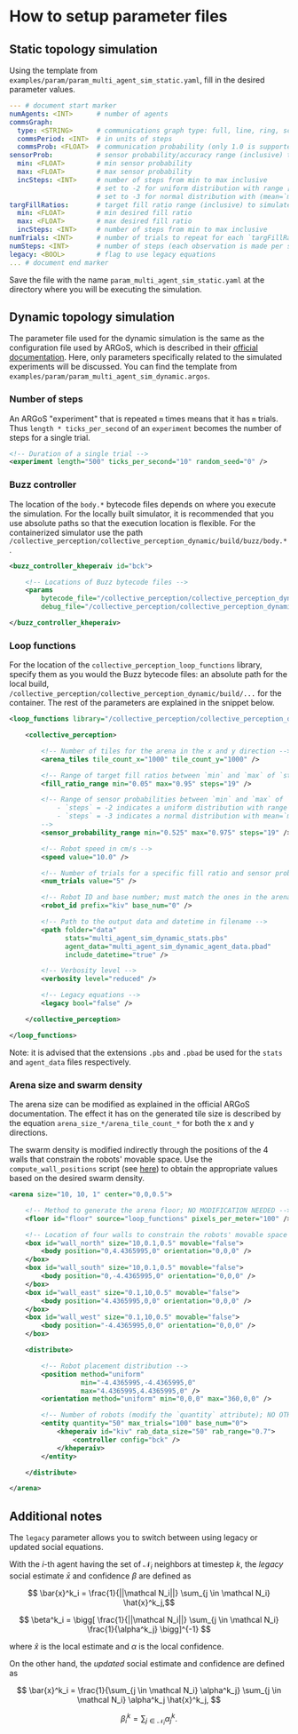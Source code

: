 # How to setup parameter files
## Static topology simulation
Using the template from `examples/param/param_multi_agent_sim_static.yaml`, fill in the desired parameter values.
```yaml
--- # document start marker
numAgents: <INT>      # number of agents
commsGraph:
  type: <STRING>      # communications graph type: full, line, ring, scale-free
  commsPeriod: <INT>  # in units of steps
  commsProb: <FLOAT>  # communication probability (only 1.0 is supported currently)
sensorProb:           # sensor probability/accuracy range (inclusive) to simulate
  min: <FLOAT>        # min sensor probability
  max: <FLOAT>        # max sensor probability
  incSteps: <INT>     # number of steps from min to max inclusive
                      # set to -2 for uniform distribution with range [`min`, `max`)
                      # set to -3 for normal distribution with (mean=`min`, variance=`max`)
targFillRatios:       # target fill ratio range (inclusive) to simulate
  min: <FLOAT>        # min desired fill ratio
  max: <FLOAT>        # max desired fill ratio
  incSteps: <INT>     # number of steps from min to max inclusive
numTrials: <INT>      # number of trials to repeat for each `targFillRatio` & `sensorProb` set
numSteps: <INT>       # number of steps (each observation is made per step)
legacy: <BOOL>        # flag to use legacy equations
... # document end marker
```
Save the file with the name `param_multi_agent_sim_static.yaml` at the directory where you will be executing the simulation.

## Dynamic topology simulation
The parameter file used for the dynamic simulation is the same as the configuration file used by ARGoS, which is described in their [official documentation](https://www.argos-sim.info/user_manual.php). Here, only parameters specifically related to the simulated experiments will be discussed. You can find the template from `examples/param/param_multi_agent_sim_dynamic.argos`.

### Number of steps
An ARGoS "experiment" that is repeated `m` times means that it has `m` trials. Thus `length * ticks_per_second` of an `experiment` becomes the number of steps for a single trial.
```xml
<!-- Duration of a single trial -->
<experiment length="500" ticks_per_second="10" random_seed="0" />
```

### Buzz controller
The location of the `body.*` bytecode files depends on where you execute the simulation. For the locally built simulator, it is recommended that you use absolute paths so that the execution location is flexible. For the containerized simulator use the path `/collective_perception/collective_perception_dynamic/build/buzz/body.*`.
```xml
<buzz_controller_kheperaiv id="bck">

    <!-- Locations of Buzz bytecode files -->
    <params
        bytecode_file="/collective_perception/collective_perception_dynamic/build/buzz/body.bo"
        debug_file="/collective_perception/collective_perception_dynamic/build/buzz/body.bdb" />

</buzz_controller_kheperaiv>
```

### Loop functions
For the location of the `collective_perception_loop_functions` library, specify them as you would the Buzz bytecode files: an absolute path for the local build, `/collective_perception/collective_perception_dynamic/build/...` for the container. The rest of the parameters are explained in the snippet below.
```xml
<loop_functions library="/collective_perception/collective_perception_dynamic/build/src/libcollective_perception_loop_functions" label="collective_perception_loop_functions">

    <collective_perception>

        <!-- Number of tiles for the arena in the x and y direction -->
        <arena_tiles tile_count_x="1000" tile_count_y="1000" />

        <!-- Range of target fill ratios between `min` and `max` of `steps` increments -->
        <fill_ratio_range min="0.05" max="0.95" steps="19" />

        <!-- Range of sensor probabilities between `min` and `max` of `steps` increments if `steps is a positive integer; otherwise:
            - `steps` = -2 indicates a uniform distribution with range [`min`, `max`)
            - `steps` = -3 indicates a normal distribution with mean=`min`, variance=`max`
        -->
        <sensor_probability_range min="0.525" max="0.975" steps="19" />

        <!-- Robot speed in cm/s -->
        <speed value="10.0" />

        <!-- Number of trials for a specific fill ratio and sensor probability -->
        <num_trials value="5" /> 

        <!-- Robot ID and base number; must match the ones in the arena configuration; NO MODIFICATION NEEDED -->
        <robot_id prefix="kiv" base_num="0" />

        <!-- Path to the output data and datetime in filename -->
        <path folder="data"
              stats="multi_agent_sim_dynamic_stats.pbs"
              agent_data="multi_agent_sim_dynamic_agent_data.pbad"
              include_datetime="true" />

        <!-- Verbosity level -->
        <verbosity level="reduced" />

        <!-- Legacy equations -->
        <legacy bool="false" />

    </collective_perception>

</loop_functions>
```
Note: it is advised that the extensions `.pbs` and `.pbad` be used for the `stats` and `agent_data` files respectively.

### Arena size and swarm density
The arena size can be modified as explained in the official ARGoS documentation. The effect it has on the generated tile size is described by the equation `arena_size_*/arena_tile_count_*` for both the x and y directions.

The swarm density is modified indirectly through the positions of the 4 walls that constrain the robots' movable space. Use the `compute_wall_positions` script (see [here](scripts_explained.md)) to obtain the appropriate values based on the desired swarm density.
```xml
<arena size="10, 10, 1" center="0,0,0.5">

    <!-- Method to generate the arena floor; NO MODIFICATION NEEDED -->
    <floor id="floor" source="loop_functions" pixels_per_meter="100" />

    <!-- Location of four walls to constrain the robots' movable space -->
    <box id="wall_north" size="10,0.1,0.5" movable="false">
        <body position="0,4.4365995,0" orientation="0,0,0" />
    </box>
    <box id="wall_south" size="10,0.1,0.5" movable="false">
        <body position="0,-4.4365995,0" orientation="0,0,0" />
    </box>
    <box id="wall_east" size="0.1,10,0.5" movable="false">
        <body position="4.4365995,0,0" orientation="0,0,0" />
    </box>
    <box id="wall_west" size="0.1,10,0.5" movable="false">
        <body position="-4.4365995,0,0" orientation="0,0,0" />
    </box>

    <distribute>

        <!-- Robot placement distribution -->
        <position method="uniform"
                  min="-4.4365995,-4.4365995,0"
                  max="4.4365995,4.4365995,0" />
        <orientation method="uniform" min="0,0,0" max="360,0,0" />

        <!-- Number of robots (modify the `quantity` attribute); NO OTHER MODIFICATIONS NEEDED -->
        <entity quantity="50" max_trials="100" base_num="0">
            <kheperaiv id="kiv" rab_data_size="50" rab_range="0.7">
                <controller config="bck" />
            </kheperaiv>
        </entity>

    </distribute>

</arena>
```

## Additional notes
The `legacy` parameter allows you to switch between using legacy or updated social equations.

With the $i$-th agent having the set of $\mathcal N_i$ neighbors at timestep $k$, the *legacy* social estimate $\bar{x}$ and confidence $\beta$ are defined as

$$ \bar{x}^k_i = \frac{1}{||\mathcal N_i||} \sum_{j \in \mathcal N_i} \hat{x}^k_j,$$

$$ \beta^k_i = \bigg[ \frac{1}{||\mathcal N_i||} \sum_{j \in \mathcal N_i} \frac{1}{\alpha^k_j} \bigg]^{-1} $$

where $\hat{x}$ is the local estimate and $\alpha$ is the local confidence.

On the other hand, the *updated* social estimate and confidence are defined as

$$ \bar{x}^k_i = \frac{1}{\sum_{j \in \mathcal N_i} \alpha^k_j} \sum_{j \in \mathcal N_i} \alpha^k_j \hat{x}^k_j, $$

$$ \beta^k_i = \sum_{j \in \mathcal N_i} \alpha^k_j. $$
